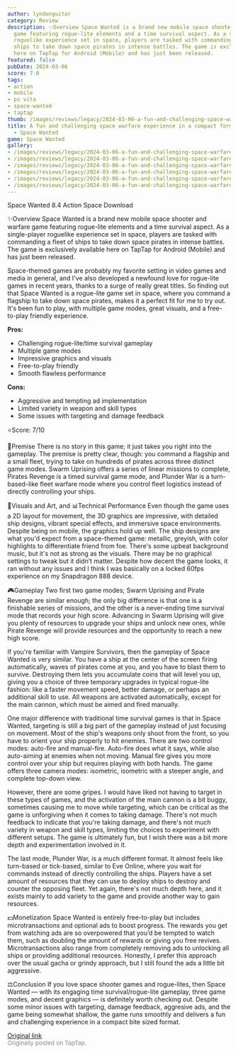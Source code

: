 ```yaml
---
author: lyndonguitar
category: Review
description: ✨Overview Space Wanted is a brand new mobile space shooter and warfare
  game featuring rogue-lite elements and a time survival aspect. As a single-player
  roguelike experience set in space, players are tasked with commanding a fleet of
  ships to take down space pirates in intense battles. The game is exclusively available
  here on TapTap for Android (Mobile) and has just been released.
featured: false
pubDate: 2024-03-06
score: 7.0
tags:
- action
- mobile
- ps vita
- space-wanted
- taptap
thumb: /images/reviews/legacy/2024-03-06-a-fun-and-challenging-space-warfare-experience-in-a-compact-format--review---space-wanted-0.avif
title: A fun and challenging space warfare experience in a compact format | Review
  - Space Wanted
game: Space Wanted
gallery:
- /images/reviews/legacy/2024-03-06-a-fun-and-challenging-space-warfare-experience-in-a-compact-format--review---space-wanted-0.avif
- /images/reviews/legacy/2024-03-06-a-fun-and-challenging-space-warfare-experience-in-a-compact-format--review---space-wanted-1.avif
- /images/reviews/legacy/2024-03-06-a-fun-and-challenging-space-warfare-experience-in-a-compact-format--review---space-wanted-2.avif
- /images/reviews/legacy/2024-03-06-a-fun-and-challenging-space-warfare-experience-in-a-compact-format--review---space-wanted-3.avif
- /images/reviews/legacy/2024-03-06-a-fun-and-challenging-space-warfare-experience-in-a-compact-format--review---space-wanted-4.avif
- /images/reviews/legacy/2024-03-06-a-fun-and-challenging-space-warfare-experience-in-a-compact-format--review---space-wanted-5.avif
---
```

Space Wanted
8.4
Action
Space
Download

✨Overview
Space Wanted is a brand new mobile space shooter and warfare game featuring rogue-lite elements and a time survival aspect. As a single-player roguelike experience set in space, players are tasked with commanding a fleet of ships to take down space pirates in intense battles. The game is exclusively available here on TapTap for Android (Mobile) and has just been released.

Space-themed games are probably my favorite setting in video games and media in general, and I've also developed a newfound love for rogue-lite games in recent years, thanks to a surge of really great titles. So finding out that Space Wanted is a rogue-lite game set in space, where you command a flagship to take down space pirates, makes it a perfect fit for me to try out. It's been fun to play, with multiple game modes, great visuals, and a free-to-play friendly experience.


**Pros:**
- Challenging rogue-lite/time survival gameplay
- Multiple game modes
- Impressive graphics and visuals
- Free-to-play friendly
- Smooth flawless performance



**Cons:**
- Aggressive and tempting ad implementation
- Limited variety in weapon and skill types
- Some issues with targeting and damage feedback


⭐️Score: 7/10

📖Premise
There is no story in this game; it just takes you right into the gameplay. The premise is pretty clear, though: you command a flagship and a small fleet, trying to take on hundreds of pirates across three distinct game modes. Swarm Uprising offers a series of linear missions to complete, Pirates Revenge is a timed survival game mode, and Plunder War is a turn-based-like fleet warfare mode where you control fleet logistics instead of directly controlling your ships.

🎨Visuals and Art, and 📊Technical Performance
Even though the game uses a 2D layout for movement, the 3D graphics are impressive, with detailed ship designs, vibrant special effects, and immersive space environments. Despite being on mobile, the graphics hold up well. The ship designs are what you'd expect from a space-themed game: metallic, greyish, with color highlights to differentiate friend from foe. There's some upbeat background music, but it's not as strong as the visuals. There may be no graphical settings to tweak but it didn’t matter. Despite how decent the game looks, it ran without any issues and I think I was basically on a locked 60fps experience on my Snapdragon 888 device.

🎮Gameplay
Two first two game modes; Swarm Uprising and Pirate Revenge are similar enough; the only big difference is that one is a finishable series of missions, and the other is a never-ending time survival mode that records your high score. Advancing in Swarm Uprising will give you plenty of resources to upgrade your ships and unlock new ones, while Pirate Revenge will provide resources and the opportunity to reach a new high score.

If you're familiar with Vampire Survivors, then the gameplay of Space Wanted is very similar. You have a ship at the center of the screen firing automatically, waves of pirates come at you, and you have to blast them to survive. Destroying them lets you accumulate coins that will level you up, giving you a choice of three temporary upgrades in typical rogue-lite fashion: like a faster movement speed, better damage, or perhaps an additional skill to use. All weapons are activated automatically, except for the main cannon, which must be aimed and fired manually.

One major difference with traditional time survival games is that in Space Wanted, targeting is still a big part of the gameplay instead of just focusing on movement. Most of the ship's weapons only shoot from the front, so you have to orient your ship properly to hit enemies. There are two control modes: auto-fire and manual-fire. Auto-fire does what it says, while also auto-aiming at enemies when not moving. Manual fire gives you more control over your ship but requires playing with both hands. The game offers three camera modes: isometric, isometric with a steeper angle, and complete top-down view.

However, there are some gripes. I would have liked not having to target in these types of games, and the activation of the main cannon is a bit buggy, sometimes causing me to move while targeting, which can be critical as the game is unforgiving when it comes to taking damage. There's not much feedback to indicate that you're taking damage, and there's not much variety in weapon and skill types, limiting the choices to experiment with different setups. The game is ultimately fun, but I wish there was a bit more depth and experimentation involved in it.

The last mode, Plunder War, is a much different format. It almost feels like turn-based or tick-based, similar to Eve Online, where you wait for commands instead of directly controlling the ships. Players have a set amount of resources that they can use to deploy ships to destroy and counter the opposing fleet. Yet again, there's not much depth here, and it exists mainly to add variety to the game and provide another way to gain resources.

💵Monetization
Space Wanted is entirely free-to-play but includes microtransactions and optional ads to boost progress. The rewards you get from watching ads are so overpowered that you’d be tempted to watch them, such as doubling the amount of rewards or giving you free revives. Microtransactions also range from completely removing ads to unlocking all ships or providing additional resources. Honestly, I prefer this approach over the usual gacha or grindy approach, but I still found the ads a little bit aggressive.

⚖️Conclusion
If you love space shooter games and rogue-lites, then Space Wanted — with its engaging time survival/rogue-lite gameplay, three game modes, and decent graphics — is definitely worth checking out. Despite some minor issues with targeting, damage feedback, aggresive ads, and the game being somewhat shallow, the game runs smoothly and delivers a fun and challenging experience in a compact bite sized format.

[Original link](https://www.taptap.io/post/7089330)<br><span style="font-size: 0.95em; color: #888;">Originally posted on TapTap.</span>